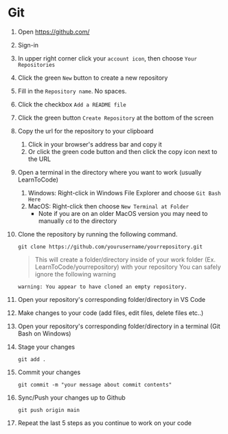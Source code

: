 # Git

1. Open https://github.com/
1. Sign-in
1. In upper right corner click your `account icon`, then choose `Your Repositories`
1. Click the green `New` button to create a new repository
1. Fill in the `Repository name`. No spaces.
1. Click the checkbox `Add a README file`
1. Click the green button `Create Repository` at the bottom of the screen
1. Copy the url for the repository to your clipboard

   1. Click in your browser's address bar and copy it
   1. Or click the green code button and then click the copy icon next to the URL

1. Open a terminal in the directory where you want to work (usually LearnToCode)
   1. Windows: Right-click in Windows File Explorer and choose `Git Bash Here`
   1. MacOS: Right-click then choose `New Terminal at Folder`
      - Note if you are on an older MacOS version you may need to manually `cd` to the directory
1. Clone the repository by running the following command.
   ```
   git clone https://github.com/yourusername/yourrepository.git
   ```
   > This will create a folder/directory inside of your work folder (Ex. LearnToCode/yourrepository) with your repository
   > You can safely ignore the following warning
   ```
   warning: You appear to have cloned an empty repository.
   ```
1. Open your repository's corresponding folder/directory in VS Code
1. Make changes to your code (add files, edit files, delete files etc..)
1. Open your repository's corresponding folder/directory in a terminal (Git Bash on Windows)
1. Stage your changes
   ```
   git add .
   ```
1. Commit your changes
   ```
   git commit -m "your message about commit contents"
   ```
1. Sync/Push your changes up to Github
   ```
   git push origin main
   ```
1. Repeat the last 5 steps as you continue to work on your code
